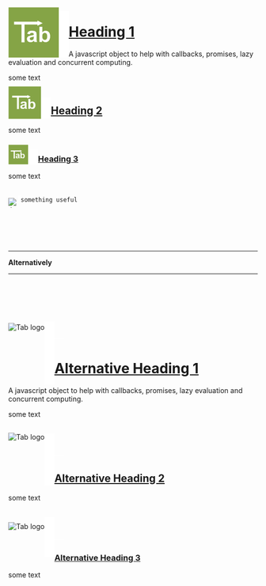 


<img src="./img/tab-logo102.png" alt="Tab logo" align="left" style="float:left; margin-top:-8px;" /><img src="./img/1x1.png" align="left" style="float:left;" height="94" width="20" />
# [Heading 1]()
A javascript object to help with callbacks, promises, lazy evaluation and concurrent computing.

some text
<br /><br />



<img src="./img/tab-logo66.png" alt="Tab logo" align="left" style="float:left; margin-top:-22px;" /><img src="./img/1x1.png" align="left" style="float:left;" height="44" width="20" />
## [Heading 2]()

some text
<br /><br />



<img src="./img/tab-logo40.png" alt="Tab logo" align="left" style="float:left; margin-top:-10px;" /><img src="./img/1x1.png" align="left" style="float:left;" height="30" width="20" />
### [Heading 3]()

some text
<br /><br />



<img class="emoji" title=":bulb:" alt=":bulb:" src="https://github.global.ssl.fastly.net/images/icons/emoji/bulb.png" height="20" width="20" align="left" style="float:left; margin-top:5px;"><img src="./img/1x1.png" align="left" style="float:left;" height="10" width="5" />
~~~~
something useful
~~~~



<br /><br /><br /><br />

---
**Alternatively**

---
<br /><br /><br /><br />



<img src="./img/tab-logo127.png" alt="Tab logo" align="left" style="float:left; margin-top:3px;" /><img src="./img/1x1.png" align="left" style="float:left;" height="127" width="20" /><img src="./img/1x1.png" height="1" width="20" style="margin-top:35px;" />
# [Alternative Heading 1]()
A javascript object to help with callbacks, promises, lazy evaluation and concurrent computing.

some text
<br /><br />



<img src="./img/tab-logo107.png" alt="Tab logo" align="left" style="float:left; margin-top:-2px;" /><img src="./img/1x1.png" align="left" style="float:left;" height="105" width="20" /><img src="./img/1x1.png" height="1" width="20" style="margin-top:45px;" />
## [Alternative Heading 2]()

some text
<br /><br />



<img src="./img/tab-logo80.png" alt="Tab logo" align="left" style="float:left; margin-top:10px;" /><img src="./img/1x1.png" align="left" style="float:left;" height="80" width="20" /><img src="./img/1x1.png" height="1" width="20" style="margin-top:45px;" />
### [Alternative Heading 3]()

some text
<br /><br />



